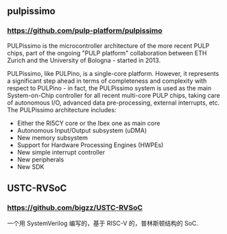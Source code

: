 
## pulpissimo
### https://github.com/pulp-platform/pulpissimo
PULPissimo is the microcontroller architecture of the more recent PULP chips, part of the ongoing "PULP platform" collaboration between ETH Zurich and the University of Bologna - started in 2013.

PULPissimo, like PULPino, is a single-core platform. However, it represents a significant step ahead in terms of completeness and complexity with respect to PULPino - in fact, the PULPissimo system is used as the main System-on-Chip controller for all recent multi-core PULP chips, taking care of autonomous I/O, advanced data pre-processing, external interrupts, etc. The PULPissimo architecture includes:

- Either the RI5CY core or the Ibex one as main core
- Autonomous Input/Output subsystem (uDMA)
- New memory subsystem
- Support for Hardware Processing Engines (HWPEs)
- New simple interrupt controller
- New peripherals
- New SDK


## USTC-RVSoC
### https://github.com/bigzz/USTC-RVSoC
一个用 SystemVerilog 编写的，基于 RISC-V 的，普林斯顿结构的 SoC.